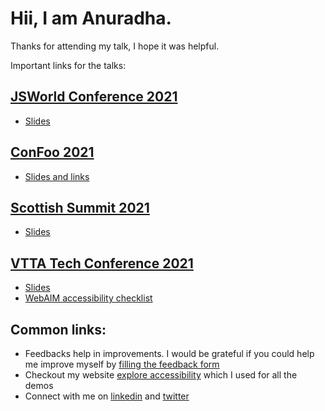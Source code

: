 # Hii, I am Anuradha.

Thanks for attending my talk, I hope it was helpful.

Important links for the talks:

## [JSWorld Conference 2021](https://frontenddeveloperlove.com/)
- [Slides](https://docs.google.com/presentation/d/1NHWJEJp4AwICmLUBNd2_VctVMVIaHLPooF6BtIGIY3M/edit?usp=sharing)

## [ConFoo 2021](https://confoo.ca/en/yul2021/sessions)
- [Slides and links](https://github.com/anuk79/tech-talks-links/blob/main/confoo2021.md)

## [Scottish Summit 2021](https://scottishsummit.com/)
- [Slides](https://github.com/anuk79/tech-talks-links/tree/main/ScottishSummit2021)


## [VTTA Tech Conference 2021](https://vttatechconference.hubilo.com/)
- [Slides](https://docs.google.com/presentation/d/1rt9JHpvj0OV432zznsRTOORen-3Z4TDggSJJGXs0_Kc/edit?usp=sharing)
- [WebAIM accessibility checklist](https://webaim.org/standards/wcag/checklist)


## Common links:
- Feedbacks help in improvements. I would be grateful if you could help me improve myself by [filling the feedback form](https://docs.google.com/forms/d/e/1FAIpQLSewS9PFzg7ZjX9-dkg8gxZxKYo_PhVnXZszAy8wIO4bMmJLdQ/viewform)
- Checkout my website [explore accessibility](https://explore-a11y.netlify.app/) which I used for all the demos
- Connect with me on [linkedin](https://www.linkedin.com/in/anuradha15/) and [twitter](https://twitter.com/miracle_404)
